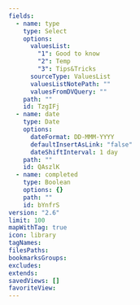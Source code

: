 ```yaml
---
fields:
  - name: type
    type: Select
    options:
      valuesList:
        "1": Good to know
        "2": Temp
        "3": Tips&Tricks
      sourceType: ValuesList
      valuesListNotePath: ""
      valuesFromDVQuery: ""
    path: ""
    id: TzgIFj
  - name: date
    type: Date
    options:
      dateFormat: DD-MMM-YYYY
      defaultInsertAsLink: "false"
      dateShiftInterval: 1 day
    path: ""
    id: QAszlK
  - name: completed
    type: Boolean
    options: {}
    path: ""
    id: bYnfrS
version: "2.6"
limit: 100
mapWithTag: true
icon: library
tagNames: 
filesPaths: 
bookmarksGroups: 
excludes: 
extends: 
savedViews: []
favoriteView: 
---
```

